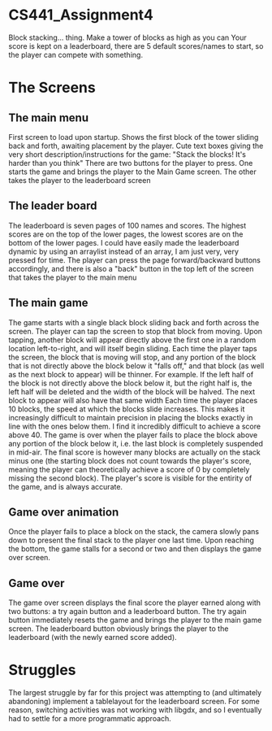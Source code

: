 # CS441_Assignment4
Block stacking... thing.
Make a tower of blocks as high as you can
Your score is kept on a leaderboard, there are 5 default scores/names to start, so the player can compete with something.

# The Screens
## The main menu
First screen to load upon startup. Shows the first block of the tower sliding back and forth, awaiting placement by the player.
Cute text boxes giving the very short description/instructions for the game: "Stack the blocks! It's harder than you think"
There are two buttons for the player to press. One starts the game and brings the player to the Main Game screen. The other takes the 
player to the leaderboard screen
## The leader board
The leaderboard is seven pages of 100 names and scores. The highest scores are on the top of the lower pages, the lowest scores are on the 
bottom of the lower pages. I could have easily made the leaderboard dynamic by using an arraylist instead of an array, I am just very, 
very pressed for time.
The player can press the page forward/backward buttons accordingly, and there is also a "back" button in the top left of the screen that 
takes the player to the main menu
## The main game
The game starts with a single black block sliding back and forth across the screen. The player can tap the screen to stop that block from 
moving. Upon tapping, another block will appear directly above the first one in a random location left-to-right, and will itself begin 
sliding.
Each time the player taps the screen, the block that is moving will stop, and any portion of the block that is not directly above the 
block below it "falls off," and that block (as well as the next block to appear) will be thinner. For example. If the left half of the 
block is not directly above the block below it, but the right half is, the left half will be deleted and the width of the block will be 
halved. The next block to appear will also have that same width
Each time the player places 10 blocks, the speed at which the blocks slide increases. This makes it increasingly difficult to maintain 
precision in placing the blocks exactly in line with the ones below them. I find it incredibly difficult to achieve a score above 40.
The game is over when the player fails to place the block above any portion of the block below it, i.e. the last block is completely 
suspended in mid-air. The final score is however many blocks are actually on the stack minus one (the starting block does not count 
towards the player's score, meaning the player can theoretically achieve a score of 0 by completely missing the second block). The player's score is visible for the entirity of the game, and is always accurate.
## Game over animation
Once the player fails to place a block on the stack, the camera slowly pans down to present the final stack to the player one last time. 
Upon reaching the bottom, the game stalls for a second or two and then displays the game over screen.
## Game over
The game over screen displays the final score the player earned along with two buttons: a try again button and a leaderboard button. The 
try again button immediately resets the game and brings the player to the main game screen. The leaderboard button obviously brings the 
player to the leaderboard (with the newly earned score added).

# Struggles
The largest struggle by far for this project was attempting to (and ultimately abandoning) implement a tablelayout for the leaderboard 
screen. For some reason, switching activities was not working with libgdx, and so I eventually had to settle for a more programmatic 
approach.
